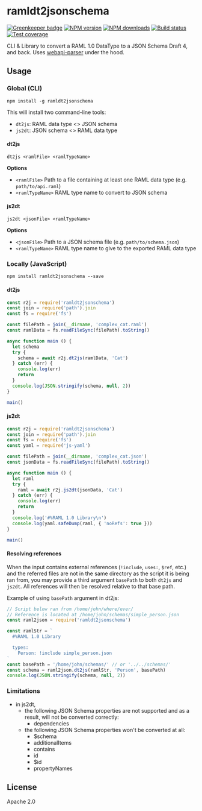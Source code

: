 # ramldt2jsonschema

[![Greenkeeper badge](https://badges.greenkeeper.io/raml-org/ramldt2jsonschema.svg)](https://greenkeeper.io/)
[![NPM version][npm-image]][npm-url]
[![NPM downloads][downloads-image]][downloads-url]
[![Build status][travis-image]][travis-url]
[![Test coverage][coveralls-image]][coveralls-url]

CLI & Library to convert a RAML 1.0 DataType to a JSON Schema Draft 4, and back. Uses [webapi-parser](https://github.com/raml-org/webapi-parser) under the hood.

## Usage

### Global (CLI)

```
npm install -g ramldt2jsonschema
```

This will install two command-line tools:
- `dt2js`: RAML data type <> JSON schema
- `js2dt`: JSON schema <> RAML data type

#### dt2js

```
dt2js <ramlFile> <ramlTypeName>
```

**Options**

* `<ramlFile>` Path to a file containing at least one RAML data type (e.g. `path/to/api.raml`)
* `<ramlTypeName>` RAML type name to convert to JSON schema

#### js2dt

```
js2dt <jsonFile> <ramlTypeName>
```

**Options**

* `<jsonFile>` Path to a JSON schema file (e.g. `path/to/schema.json`)
* `<ramlTypeName>` RAML type name to give to the exported RAML data type

### Locally (JavaScript)

```
npm install ramldt2jsonschema --save
```

#### dt2js

```js
const r2j = require('ramldt2jsonschema')
const join = require('path').join
const fs = require('fs')

const filePath = join(__dirname, 'complex_cat.raml')
const ramlData = fs.readFileSync(filePath).toString()

async function main () {
  let schema
  try {
    schema = await r2j.dt2js(ramlData, 'Cat')
  } catch (err) {
    console.log(err)
    return
  }
  console.log(JSON.stringify(schema, null, 2))
}

main()
```

#### js2dt

```js
const r2j = require('ramldt2jsonschema')
const join = require('path').join
const fs = require('fs')
const yaml = require('js-yaml')

const filePath = join(__dirname, 'complex_cat.json')
const jsonData = fs.readFileSync(filePath).toString()

async function main () {
  let raml
  try {
    raml = await r2j.js2dt(jsonData, 'Cat')
  } catch (err) {
    console.log(err)
    return
  }
  console.log('#%RAML 1.0 Library\n')
  console.log(yaml.safeDump(raml, { 'noRefs': true }))
}

main()
```

#### Resolving references

When the input contains external references (`!include`, `uses:`, `$ref`, etc.) and the referred files are not in the same directory as the script it is being ran from, you may provide a third argument `basePath` to both `dt2js` and `js2dt`. All references will then be resolved relative to that base path.

Example of using `basePath` argument in dt2js:
```js
// Script below ran from /home/john/where/ever/
// Reference is located at /home/john/schemas/simple_person.json
const raml2json = require('ramldt2jsonschema')

const ramlStr = `
  #%RAML 1.0 Library

  types:
    Person: !include simple_person.json
`
const basePath = '/home/john/schemas/' // or '../../schemas/'
const schema = raml2json.dt2js(ramlStr, 'Person', basePath)
console.log(JSON.stringify(schema, null, 2))
```

### Limitations

- in js2dt,
  - the following JSON Schema properties are not supported and as a result, will not be converted correctly:
    - dependencies
  - the following JSON Schema properties won't be converted at all:
    - $schema
    - additionalItems
    - contains
    - id
    - $id
    - propertyNames


## License

Apache 2.0

[npm-image]: https://img.shields.io/npm/v/ramldt2jsonschema.svg?style=flat
[npm-url]: https://npmjs.org/package/ramldt2jsonschema
[downloads-image]: https://img.shields.io/npm/dm/ramldt2jsonschema.svg?style=flat
[downloads-url]: https://npmjs.org/package/ramldt2jsonschema
[travis-image]: https://img.shields.io/travis/raml-org/ramldt2jsonschema.svg?style=flat
[travis-url]: https://travis-ci.org/raml-org/ramldt2jsonschema
[coveralls-image]: https://img.shields.io/coveralls/raml-org/ramldt2jsonschema.svg?style=flat
[coveralls-url]: https://coveralls.io/r/raml-org/ramldt2jsonschema?branch=master
